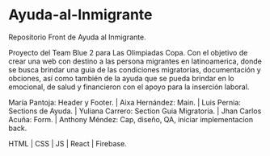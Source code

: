 # Ayuda-al-Inmigrante

Repositorio Front de Ayuda al Inmigrante.

Proyecto del Team Blue 2 para Las Olimpiadas Copa. Con el objetivo de crear una web con destino a las persona migrantes en latinoamerica, donde se busca brindar una guia de las condiciones migratorias, documentación y obciones, así como también de la ayuda que se pueda brindar en lo emocional, de salud y financieron con el apoyo para la inserción laboral.

María Pantoja: Header y Footer. | 
Aixa Hernández: Main. | 
Luis Pernia: Sections de Ayuda. | 
Yuliana Carrero: Section Guia Migratoria. | 
Jhan Carlos Acuña: Form. | 
Anthony Méndez: Cap, diseño, QA, iniciar implementacion back.

HTML | CSS | JS | React | Firebase.
